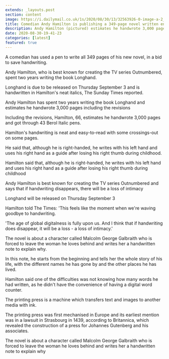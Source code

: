 ```yaml
---
extends: _layouts.post
section: content
image: https://i.dailymail.co.uk/1s/2020/08/30/13/32563926-0-image-a-2_1598789341616.jpg 
title: Comedian Andy Hamilton is publishing a 349-page novel written entirely by HAND over two years 
description: Andy Hamilton (pictured) estimates he handwrote 3,000 pages including the revisions and got through 43 Berol Italic pens. Longhand is due to be released on Thursday. 
date: 2020-08-30-19-41-23 
categories: [latest] 
featured: true 
--- 
```

A comedian has used a pen to write all 349 pages of his new novel, in a bid to save handwriting. 

Andy Hamilton, who is best known for creating the TV series Outnumbered, spent two years writing the book Longhand. 

Longhand is due to be released on Thursday September 3 and is handwritten in Hamilton's neat italics, The Sunday Times reported.  

Andy Hamilton has spent two years writing the book Longhand and estimates he handwrote 3,000 pages including the revisions 

Including the revisions, Hamilton, 66, estimates he handwrote 3,000 pages and got through 43 Berol Italic pens. 

Hamilton's handwriting is neat and easy-to-read with some crossings-out on some pages. 

He said that, although he is right-handed, he writes with his left hand and uses his right hand as a guide after losing his right thumb during childhood. 

Hamilton said that, although he is right-handed, he writes with his left hand and uses his right hand as a guide after losing his right thumb during childhood

Andy Hamilton is best known for creating the TV series Outnumbered and says that if handwriting disappears, there will be a loss of intimacy 

Longhand will be released on Thursday September 3

Hamilton told The Times: 'This feels like the moment when we're waving goodbye to handwriting. 

'The age of global digitalness is fully upon us. And I think that if handwriting does disappear, it will be a loss - a loss of intimacy.' 

The novel is about a character called Malcolm George Galbraith who is forced to leave the woman he loves behind and writes her a handwritten note to explain why. 

In this note, he starts from the beginning and tells her the whole story of his life, with the different names he has gone by and the other places he has lived.  

Hamilton said one of the difficulties was not knowing how many words he had written, as he didn't have the convenience of having a digital word counter.  

The printing press is a machine which transfers text and images to another media with ink.  

The printing press was first mechanised in Europe and its earliest mention was in a lawsuit in Strasbourg in 1439, according to Britannica, which revealed the construction of a press for Johannes Gutenberg and his associates.  

The novel is about a character called Malcolm George Galbraith who is forced to leave the woman he loves behind and writes her a handwritten note to explain why


